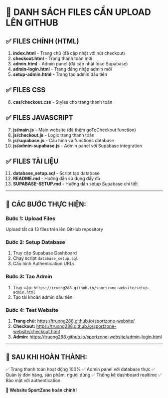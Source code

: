 # 📁 DANH SÁCH FILES CẦN UPLOAD LÊN GITHUB

## ✅ FILES CHÍNH (HTML)

1. **index.html** - Trang chủ (đã cập nhật với nút checkout)
2. **checkout.html** - Trang thanh toán mới
3. **admin.html** - Admin panel (đã cập nhật load Supabase)
4. **admin-login.html** - Trang đăng nhập admin mới
5. **setup-admin.html** - Trang tạo admin đầu tiên

## ✅ FILES CSS

6. **css/checkout.css** - Styles cho trang thanh toán

## ✅ FILES JAVASCRIPT

7. **js/main.js** - Main website (đã thêm goToCheckout function)
8. **js/checkout.js** - Logic trang thanh toán
9. **js/supabase.js** - Cấu hình và functions database
10. **js/admin-supabase.js** - Admin panel với Supabase integration

## ✅ FILES TÀI LIỆU

11. **database_setup.sql** - Script tạo database
12. **README.md** - Hướng dẫn sử dụng đầy đủ
13. **SUPABASE-SETUP.md** - Hướng dẫn setup Supabase chi tiết

---

## 🚀 CÁC BƯỚC THỰC HIỆN:

### Bước 1: Upload Files
Upload tất cả 13 files trên lên GitHub repository

### Bước 2: Setup Database  
1. Truy cập Supabase Dashboard
2. Chạy script `database_setup.sql`
3. Cấu hình Authentication URLs

### Bước 3: Tạo Admin
1. Truy cập: `https://truong288.github.io/sportzone-website/setup-admin.html`
2. Tạo tài khoản admin đầu tiên

### Bước 4: Test Website
1. **Trang chủ:** https://truong288.github.io/sportzone-website/
2. **Checkout:** https://truong288.github.io/sportzone-website/checkout.html  
3. **Admin:** https://truong288.github.io/sportzone-website/admin-login.html

---

## 🎯 SAU KHI HOÀN THÀNH:

✅ Trang thanh toán hoạt động 100%
✅ Admin panel với database thực
✅ Quản lý đơn hàng, sản phẩm, người dùng
✅ Thống kê dashboard realtime
✅ Bảo mật với authentication

**🎉 Website SportZone hoàn chỉnh!**
